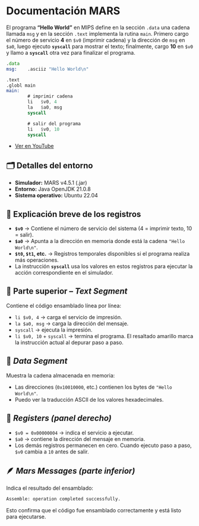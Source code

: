 # Documentación MARS

El programa **“Hello World”** en MIPS define en la sección `.data` una cadena llamada `msg` y en la sección `.text` implementa la rutina `main`. Primero cargo el número de servicio **4** en `$v0` (imprimir cadena) y la dirección de `msg` en `$a0`, luego ejecuto **`syscall`** para mostrar el texto; finalmente, cargo **10** en `$v0` y llamo a **`syscall`** otra vez para finalizar el programa.

```asm
.data
msg:    .asciiz "Hello World\n"

.text
.globl main
main:
        # imprimir cadena
        li   $v0, 4
        la   $a0, msg
        syscall

        # salir del programa
        li   $v0, 10
        syscall
```

- [Ver en YouTube](https://youtu.be/s4NPwxSC9r8)

## 🗂️ Detalles del entorno

- **Simulador:** MARS v4.5.1 (.jar)
- **Entorno:** Java OpenJDK 21.0.8
- **Sistema operativo:** Ubuntu 22.04

## 🧠 Explicación breve de los registros

- **`$v0`** → Contiene el número de servicio del sistema (4 = imprimir texto, 10 = salir).
- **`$a0`** → Apunta a la dirección en memoria donde está la cadena `"Hello World\n"`.
- **`$t0`, `$t1`, etc.** → Registros temporales disponibles si el programa realiza más operaciones.
- La instrucción **`syscall`** usa los valores en estos registros para ejecutar la acción correspondiente en el simulador.

## 🧩 Parte superior – *Text Segment*

Contiene el código ensamblado línea por línea:

- `li $v0, 4` → carga el servicio de impresión.
- `la $a0, msg` → carga la dirección del mensaje.
- `syscall` → ejecuta la impresión.
- `li $v0, 10` + `syscall` → termina el programa.
  El resaltado amarillo marca la instrucción actual al depurar paso a paso.

## 💾 *Data Segment*

Muestra la cadena almacenada en memoria:

- Las direcciones (`0x10010000`, etc.) contienen los bytes de `"Hello World\n"`.
- Puedo ver la traducción ASCII de los valores hexadecimales.

## 🧮 *Registers (panel derecho)*

- `$v0 = 0x00000004` → indica el servicio a ejecutar.
- `$a0` → contiene la dirección del mensaje en memoria.
- Los demás registros permanecen en cero.
  Cuando ejecuto paso a paso, `$v0` cambia a `10` antes de salir.

## 🪶 *Mars Messages (parte inferior)*

Indica el resultado del ensamblado:

```bash
Assemble: operation completed successfully.
```

Esto confirma que el código fue ensamblado correctamente y está listo para ejecutarse.
